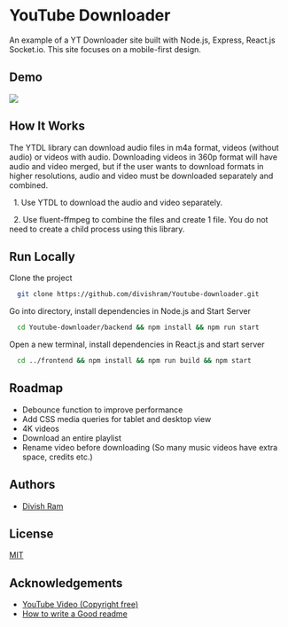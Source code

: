 
# YouTube Downloader

An example of a YT Downloader site built with Node.js, Express, React.js Socket.io. This site focuses on a mobile-first design.


## Demo
![](demo.gif)

## How It Works

The YTDL library can download audio files in m4a format, videos (without audio) or videos with audio. Downloading videos in 360p format will have audio and video merged, but if the user wants to download formats in higher resolutions, audio and video must be downloaded separately and combined.

&nbsp; 1. Use YTDL to download the audio and video separately.  

&nbsp;  2. Use fluent-ffmpeg to combine the files and create 1 file. You do not   need to create a child process using this library.

## Run Locally

Clone the project

```bash
  git clone https://github.com/divishram/Youtube-downloader.git
```

Go into directory, install dependencies in Node.js and Start Server

```bash
  cd Youtube-downloader/backend && npm install && npm run start
```

Open a new terminal, install dependencies in React.js and start server

```bash
  cd ../frontend && npm install && npm run build && npm start
```

## Roadmap

- Debounce function to improve performance
- Add CSS media queries for tablet and desktop view
- 4K videos
- Download an entire playlist
- Rename video before downloading (So many music videos have extra space, credits etc.)

## Authors

- [Divish Ram](https://stackoverflow.com/users/13335147/dram95)


## License

[MIT](https://choosealicense.com/licenses/mit/)

## Acknowledgements

 - [YouTube Video (Copyright free)](https://www.youtube.com/watch?v=W6Wzk7VuC00)
 - [How to write a Good readme](https://bulldogjob.com/news/449-how-to-write-a-good-readme-for-your-github-project)
